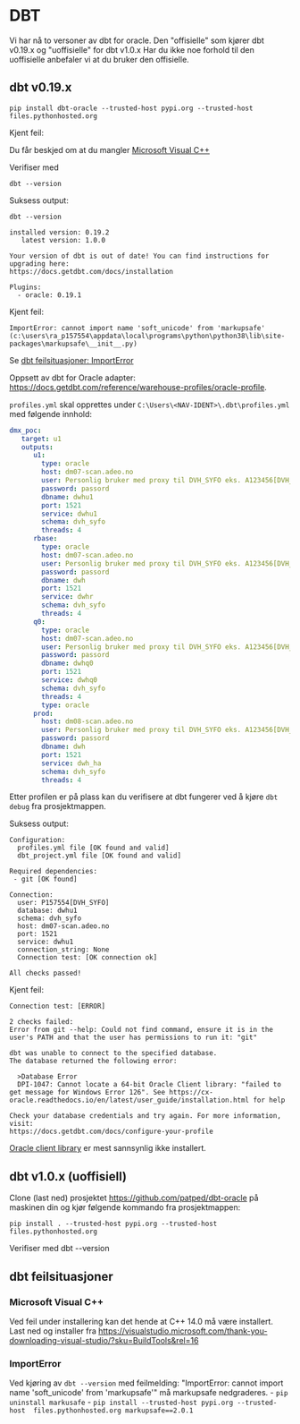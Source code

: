 # DBT

Vi har nå to versoner av dbt for oracle. Den "offisielle" som kjører dbt v0.19.x og "uoffisielle" for dbt v1.0.x Har du ikke noe forhold til den uoffisielle anbefaler vi at du bruker den offisielle.

## dbt v0.19.x

```shell
pip install dbt-oracle --trusted-host pypi.org --trusted-host  files.pythonhosted.org
```

Kjent feil:

Du får beskjed om at du mangler [Microsoft Visual C++](#microsoft-visual-c)

Verifiser med

```shell
dbt --version
```

Suksess output:

```shell
dbt --version

installed version: 0.19.2
   latest version: 1.0.0

Your version of dbt is out of date! You can find instructions for upgrading here:
https://docs.getdbt.com/docs/installation

Plugins:
  - oracle: 0.19.1
```

Kjent feil:

```shell
ImportError: cannot import name 'soft_unicode' from 'markupsafe' (c:\users\ra_p157554\appdata\local\programs\python\python38\lib\site-packages\markupsafe\__init__.py)
```

Se [dbt feilsituasjoner: ImportError](#importerror)

Oppsett av dbt for Oracle adapter: https://docs.getdbt.com/reference/warehouse-profiles/oracle-profile.

`profiles.yml` skal opprettes under `C:\Users\<NAV-IDENT>\.dbt\profiles.yml` med følgende innhold:

```yaml
dmx_poc:
   target: u1
   outputs:
      u1:
        type: oracle
        host: dm07-scan.adeo.no
        user: Personlig bruker med proxy til DVH_SYFO eks. A123456[DVH_SYFO]
        password: passord
        dbname: dwhu1
        port: 1521
        service: dwhu1
        schema: dvh_syfo
        threads: 4
      rbase:
        type: oracle
        host: dm07-scan.adeo.no
        user: Personlig bruker med proxy til DVH_SYFO eks. A123456[DVH_SYFO]
        password: passord
        dbname: dwh
        port: 1521
        service: dwhr
        schema: dvh_syfo
        threads: 4
      q0:
        type: oracle
        host: dm07-scan.adeo.no
        user: Personlig bruker med proxy til DVH_SYFO eks. A123456[DVH_SYFO]
        password: passord
        dbname: dwhq0
        port: 1521
        service: dwhq0
        schema: dvh_syfo
        threads: 4
        type: oracle
      prod:
        host: dm08-scan.adeo.no
        user: Personlig bruker med proxy til DVH_SYFO eks. A123456[DVH_SYFO]
        password: passord
        dbname: dwh
        port: 1521
        service: dwh_ha
        schema: dvh_syfo
        threads: 4

```

Etter profilen er på plass kan du verifisere at dbt fungerer ved å kjøre `dbt debug` fra prosjektmappen.

Suksess output:

```shell
Configuration:
  profiles.yml file [OK found and valid]
  dbt_project.yml file [OK found and valid]

Required dependencies:
 - git [OK found]

Connection:
  user: P157554[DVH_SYFO]
  database: dwhu1
  schema: dvh_syfo
  host: dm07-scan.adeo.no
  port: 1521
  service: dwhu1
  connection_string: None
  Connection test: [OK connection ok]

All checks passed!
```

Kjent feil:

```shell
Connection test: [ERROR]

2 checks failed:
Error from git --help: Could not find command, ensure it is in the user's PATH and that the user has permissions to run it: "git"

dbt was unable to connect to the specified database.
The database returned the following error:

  >Database Error
  DPI-1047: Cannot locate a 64-bit Oracle Client library: "failed to get message for Windows Error 126". See https://cx-oracle.readthedocs.io/en/latest/user_guide/installation.html for help

Check your database credentials and try again. For more information, visit:
https://docs.getdbt.com/docs/configure-your-profile
```

[Oracle client library](#oracle-client-library) er mest sannsynlig ikke installert.

## dbt v1.0.x (uoffisiell)

Clone (last ned) prosjektet https://github.com/patped/dbt-oracle på maskinen din og kjør følgende kommando fra prosjektmappen:

```shell
pip install . --trusted-host pypi.org --trusted-host  files.pythonhosted.org
```

Verifiser med dbt --version

## dbt feilsituasjoner

### Microsoft Visual C++

Ved feil under installering kan det hende at C++ 14.0 må være installert. Last ned og installer fra https://visualstudio.microsoft.com/thank-you-downloading-visual-studio/?sku=BuildTools&rel=16

### ImportError

Ved kjøring av  `dbt --version` med feilmelding: "ImportError: cannot import name 'soft_unicode' from 'markupsafe'" må markupsafe nedgraderes.
      - `pip uninstall markusafe`
      - `pip install --trusted-host pypi.org --trusted-host  files.pythonhosted.org markupsafe==2.0.1`